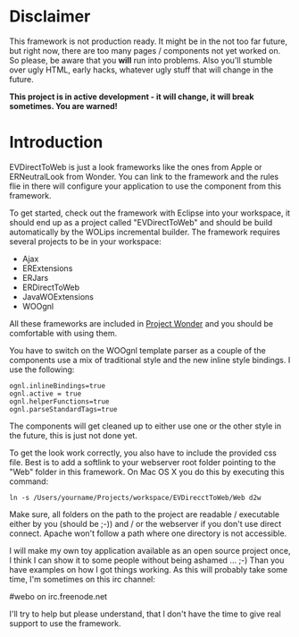 # Disclaimer #

This framework is not production ready. It might be in the not too far future, but right now, there are too many pages / components not yet worked on. So please, be aware that you **will** run into problems. Also you'll stumble over ugly HTML, early hacks, whatever ugly stuff that will change in the future.

**This project is in active development - it will change, it will break sometimes. You are warned!**

# Introduction #

EVDirectToWeb is just a look frameworks like the ones from Apple or ERNeutralLook from Wonder. You can link to the framework and the rules flie in there will configure your application to use the component from this framework.

To get started, check out the framework with Eclipse into your workspace, it should end up as a project called "EVDirectToWeb" and should be build automatically by the WOLips incremental builder. The framework requires several projects to be in your workspace:

  * Ajax
  * ERExtensions
  * ERJars
  * ERDirectToWeb
  * JavaWOExtensions
  * WOOgnl

All these frameworks are included in [Project Wonder](http://wonder.sourceforge.net) and you should be comfortable with using them.

You have to switch on the WOOgnl template parser as a couple of the components use a mix of traditional style and the new inline style bindings. I use the following:

```
ognl.inlineBindings=true
ognl.active = true
ognl.helperFunctions=true
ognl.parseStandardTags=true
```

The components will get cleaned up to either use one or the other style in the future, this is just not done yet.

To get the look work correctly, you also have to include the provided css file. Best is to add a softlink to your webserver root folder pointing to the "Web" folder in this framework. On Mac OS X you do this by executing this command:

```
ln -s /Users/yourname/Projects/workspace/EVDirecctToWeb/Web d2w
```

Make sure, all folders on the path to the project are readable / executable either by you (should be ;-)) and / or the webserver if you don't use direct connect. Apache won't follow a path where one directory is not accessible.

I will make my own toy application available as an open source project once, I think I can show it to some people without being ashamed ... ;-) Than you have examples on how I got things working.  As this will probably take some time, I'm sometimes on this irc channel:

#webo on irc.freenode.net

I'll try to help but please understand, that I don't have the time to give real support to use the framework.